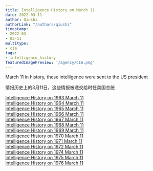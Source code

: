 ```yaml
---
title: Intelligence History on March 11
date: 2022-03-11
author: Qiushi 
authorLink: "/authors/qiushi"
timestamp: 
- 2022-03
- 03-11
multitype: 
- cia
tags: 
- intelligence_history
featuredImagePreview: '/agency/CIA.png'
---
```



March 11 in history, these intelligence were sent to the US president

情报历史上的3月11日，这些情报被递交给时任美国总统

<!--more-->







[Intelligence History on 1963 March 11](/dailybrief/1963-03-11)   
[Intelligence History on 1964 March 11](/dailybrief/1964-03-11)   
[Intelligence History on 1965 March 11](/dailybrief/1965-03-11)   
[Intelligence History on 1966 March 11](/dailybrief/1966-03-11)   
[Intelligence History on 1967 March 11](/dailybrief/1967-03-11)   
[Intelligence History on 1968 March 11](/dailybrief/1968-03-11)   
[Intelligence History on 1969 March 11](/dailybrief/1969-03-11)   
[Intelligence History on 1970 March 11](/dailybrief/1970-03-11)   
[Intelligence History on 1971 March 11](/dailybrief/1971-03-11)   
[Intelligence History on 1972 March 11](/dailybrief/1972-03-11)   
[Intelligence History on 1974 March 11](/dailybrief/1974-03-11)   
[Intelligence History on 1975 March 11](/dailybrief/1975-03-11)   
[Intelligence History on 1976 March 11](/dailybrief/1976-03-11)   
